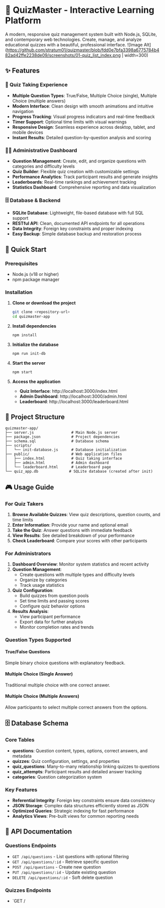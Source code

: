 # 🧠 QuizMaster - Interactive Learning Platform

A modern, responsive quiz management system built with Node.js, SQLite, and contemporary web technologies. Create, manage, and analyze educational quizzes with a beautiful, professional interface.
 ![Image Alt](https://github.com/stratum01/quizmaster/blob/fdd0e7bfa3398a6775784b482ad42ffe2238de09/screenshots/01-quiz_list_index.png | width=300)
## ✨ Features

### 🎯 Quiz Taking Experience
- **Multiple Question Types**: True/False, Multiple Choice (single), Multiple Choice (multiple answers)
- **Modern Interface**: Clean design with smooth animations and intuitive navigation
- **Progress Tracking**: Visual progress indicators and real-time feedback
- **Timer Support**: Optional time limits with visual warnings
- **Responsive Design**: Seamless experience across desktop, tablet, and mobile devices
- **Instant Results**: Detailed question-by-question analysis and scoring

### 👩‍💼 Administrative Dashboard
- **Question Management**: Create, edit, and organize questions with categories and difficulty levels
- **Quiz Builder**: Flexible quiz creation with customizable settings
- **Performance Analytics**: Track participant results and generate insights
- **Leaderboards**: Real-time rankings and achievement tracking
- **Statistics Dashboard**: Comprehensive reporting and data visualization

### 🗄️ Database & Backend
- **SQLite Database**: Lightweight, file-based database with full SQL support
- **RESTful API**: Clean, documented API endpoints for all operations
- **Data Integrity**: Foreign key constraints and proper indexing
- **Easy Backup**: Simple database backup and restoration process

## 🚀 Quick Start

### Prerequisites
- Node.js (v18 or higher)
- npm package manager

### Installation

1. **Clone or download the project**
   ```bash
   git clone <repository-url>
   cd quizmaster-app
   ```

2. **Install dependencies**
   ```bash
   npm install
   ```

3. **Initialize the database**
   ```bash
   npm run init-db
   ```

4. **Start the server**
   ```bash
   npm start
   ```

5. **Access the application**
   - **Quiz Interface**: http://localhost:3000/index.html
   - **Admin Dashboard**: http://localhost:3000/admin.html
   - **Leaderboard**: http://localhost:3000/leaderboard.html

## 📁 Project Structure

```
quizmaster-app/
├── server.js                 # Main Node.js server
├── package.json              # Project dependencies
├── schema.sql                # Database schema
├── scripts/
│   └── init-database.js      # Database initialization
├── public/                   # Web application files
│   ├── index.html            # Quiz taking interface
│   ├── admin.html            # Admin dashboard
│   └── leaderboard.html      # Leaderboard page
└── quiz_app.db              # SQLite database (created after init)
```

## 🎮 Usage Guide

### For Quiz Takers

1. **Browse Available Quizzes**: View quiz descriptions, question counts, and time limits
2. **Enter Information**: Provide your name and optional email
3. **Take the Quiz**: Answer questions with immediate feedback
4. **View Results**: See detailed breakdown of your performance
5. **Check Leaderboard**: Compare your scores with other participants

### For Administrators

1. **Dashboard Overview**: Monitor system statistics and recent activity
2. **Question Management**: 
   - Create questions with multiple types and difficulty levels
   - Organize by categories
   - Track usage statistics
3. **Quiz Configuration**:
   - Build quizzes from question pools
   - Set time limits and passing scores
   - Configure quiz behavior options
4. **Results Analysis**: 
   - View participant performance
   - Export data for further analysis
   - Monitor completion rates and trends

### Question Types Supported

#### True/False Questions
Simple binary choice questions with explanatory feedback.

#### Multiple Choice (Single Answer)
Traditional multiple choice with one correct answer.

#### Multiple Choice (Multiple Answers)
Allow participants to select multiple correct answers from the options.

## 🗄️ Database Schema

### Core Tables

- **questions**: Question content, types, options, correct answers, and metadata
- **quizzes**: Quiz configuration, settings, and properties
- **quiz_questions**: Many-to-many relationship linking quizzes to questions
- **quiz_attempts**: Participant results and detailed answer tracking
- **categories**: Question categorization system

### Key Features

- **Referential Integrity**: Foreign key constraints ensure data consistency
- **JSON Storage**: Complex data structures efficiently stored as JSON
- **Optimized Queries**: Strategic indexing for fast performance
- **Analytics Views**: Pre-built views for common reporting needs

## 🔧 API Documentation

### Questions Endpoints
- `GET /api/questions` - List questions with optional filtering
- `GET /api/questions/:id` - Retrieve specific question
- `POST /api/questions` - Create new question
- `PUT /api/questions/:id` - Update existing question
- `DELETE /api/questions/:id` - Soft delete question

### Quizzes Endpoints
- `GET /
